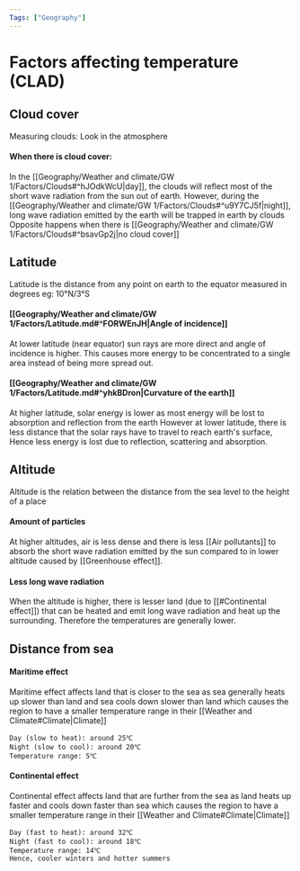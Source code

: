 ```yaml
---
Tags: ["Geography"]
---
```

# Factors affecting temperature (CLAD)
## Cloud cover
Measuring clouds: Look in the atmosphere
#### When there is cloud cover:
In the [[Geography/Weather and climate/GW 1/Factors/Clouds#^hJOdkWcU|day]], the clouds will reflect most of the short wave radiation from the sun out of earth.
However, during the [[Geography/Weather and climate/GW 1/Factors/Clouds#^u9Y7CJ5f|night]], long wave radiation emitted by the earth will be trapped in earth by clouds
Opposite happens when there is [[Geography/Weather and climate/GW 1/Factors/Clouds#^bsavGp2j|no cloud cover]]
## Latitude
Latitude is the distance from any point on earth to the equator measured in degrees eg: 10°N/3°S
#### [[Geography/Weather and climate/GW 1/Factors/Latitude.md#^FORWEnJH|Angle of incidence]]
At lower latitude (near equator) sun rays are more direct and angle of incidence is higher. This causes more energy to be concentrated to a single area instead of being more spread out.
#### [[Geography/Weather and climate/GW 1/Factors/Latitude.md#^yhkBDron|Curvature of the earth]]
At higher latitude, solar energy is lower as most energy will be lost to absorption and reflection from the earth
However at lower latitude, there is less distance that the solar rays have to travel to reach earth's surface, Hence less energy is lost due to reflection, scattering and absorption.
## Altitude
Altitude is the relation between the distance from the sea level to the height of a place
#### Amount of particles
At higher altitudes, air is less dense and there is less [[Air pollutants]] to absorb the short wave radiation emitted by the sun compared to in lower altitude caused by [[Greenhouse effect]].
#### Less long wave radiation
When the altitude is higher, there is lesser land (due to [[#Continental effect]]) that can be heated and emit long wave radiation and heat up the surrounding. Therefore the temperatures are generally lower.
## Distance from sea
#### Maritime effect
Maritime effect affects land that is closer to the sea as sea generally heats up slower than land and sea cools down slower than land which causes the region to have a smaller temperature range in their [[Weather and Climate#Climate|Climate]]
```ad-example
Day (slow to heat): around 25℃
Night (slow to cool): around 20℃
Temperature range: 5℃
```
#### Continental effect
Continental effect affects land that are further from the sea as land heats up faster and cools down faster than sea which causes the region to have a smaller temperature range in their [[Weather and Climate#Climate|Climate]]
```ad-example
Day (fast to heat): around 32℃
Night (fast to cool): around 18℃
Temperature range: 14℃
Hence, cooler winters and hotter summers
```